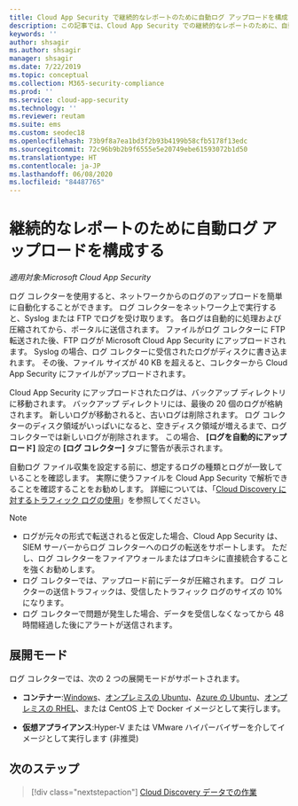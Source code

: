 ```yaml
---
title: Cloud App Security で継続的なレポートのために自動ログ アップロードを構成する
description: この記事では、Cloud App Security での継続的なレポートのために、自動ログ アップロードを構成する手順について説明します。
keywords: ''
author: shsagir
ms.author: shsagir
manager: shsagir
ms.date: 7/22/2019
ms.topic: conceptual
ms.collection: M365-security-compliance
ms.prod: ''
ms.service: cloud-app-security
ms.technology: ''
ms.reviewer: reutam
ms.suite: ems
ms.custom: seodec18
ms.openlocfilehash: 73b9f8a7ea1bd3f2b93b4199b58cfb5178f13edc
ms.sourcegitcommit: 72c96b9b2b9f6555e5e20749ebe61593072b1d50
ms.translationtype: HT
ms.contentlocale: ja-JP
ms.lasthandoff: 06/08/2020
ms.locfileid: "84487765"
---
```

# <a name="configure-automatic-log-upload-for-continuous-reports"></a>継続的なレポートのために自動ログ アップロードを構成する

*適用対象:Microsoft Cloud App Security*

ログ コレクターを使用すると、ネットワークからのログのアップロードを簡単に自動化することができます。 ログ コレクターをネットワーク上で実行すると、Syslog または FTP でログを受け取ります。 各ログは自動的に処理および圧縮されてから、ポータルに送信されます。 ファイルがログ コレクターに FTP 転送された後、FTP ログが Microsoft Cloud App Security にアップロードされます。 Syslog の場合、ログ コレクターに受信されたログがディスクに書き込まれます。 その後、ファイル サイズが 40 KB を超えると、コレクターから Cloud App Security にファイルがアップロードされます。

Cloud App Security にアップロードされたログは、バックアップ ディレクトリに移動されます。 バックアップ ディレクトリには、最後の 20 個のログが格納されます。 新しいログが移動されると、古いログは削除されます。 ログ コレクターのディスク領域がいっぱいになると、空きディスク領域が増えるまで、ログ コレクターでは新しいログが削除されます。 この場合、 **[ログを自動的にアップロード]** 設定の **[ログ コレクター]** タブに警告が表示されます。

自動ログ ファイル収集を設定する前に、想定するログの種類とログが一致していることを確認します。 実際に使うファイルを Cloud App Security で解析できることを確認することをお勧めします。 詳細については、「[Cloud Discovery に対するトラフィック ログの使用](create-snapshot-cloud-discovery-reports.md#log-format)」を参照してください。

> [!NOTE]
>
> * ログが元々の形式で転送されると仮定した場合、Cloud App Security は、SIEM サーバーからログ コレクターへのログの転送をサポートします。 ただし、ログ コレクターをファイアウォールまたはプロキシに直接統合することを強くお勧めします。
> * ログ コレクターでは、アップロード前にデータが圧縮されます。 ログ コレクターの送信トラフィックは、受信したトラフィック ログのサイズの 10% になります。
> * ログ コレクターで問題が発生した場合、データを受信しなくなってから 48 時間経過した後にアラートが送信されます。

## <a name="deployment-modes"></a>展開モード

ログ コレクターでは、次の 2 つの展開モードがサポートされます。

* **コンテナー**:[Windows](discovery-docker-windows.md)、[オンプレミスの Ubuntu](discovery-docker-ubuntu.md)、[Azure の Ubuntu](discovery-docker-ubuntu-azure.md)、[オンプレミスの RHEL](discovery-docker-ubuntu.md)、または CentOS 上で Docker イメージとして実行します。

* **仮想アプライアンス**:Hyper-V または VMware ハイパーバイザーを介してイメージとして実行します (非推奨)

## <a name="next-steps"></a>次のステップ

> [!div class="nextstepaction"]
> [Cloud Discovery データでの作業](working-with-cloud-discovery-data.md)
